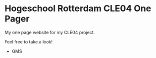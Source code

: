 # Hogeschool Rotterdam CLE04 One Pager
My one page website for my CLE04 project.

Feel free to take a look!
- GMS
